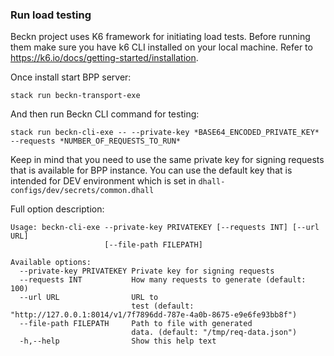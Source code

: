 ### Run load testing

Beckn project uses K6 framework for initiating load tests. Before running them make sure you have k6 CLI installed on your local machine. Refer to https://k6.io/docs/getting-started/installation.

Once install start BPP server:

```
stack run beckn-transport-exe
```

And then run Beckn CLI command for testing:

```
stack run beckn-cli-exe -- --private-key *BASE64_ENCODED_PRIVATE_KEY* --requests *NUMBER_OF_REQUESTS_TO_RUN*
```

Keep in mind that you need to use the same private key for signing requests that is available for BPP instance. You can use the default key that is intended for DEV environment which is set in `dhall-configs/dev/secrets/common.dhall`

Full option description:

```
Usage: beckn-cli-exe --private-key PRIVATEKEY [--requests INT] [--url URL] 
                     [--file-path FILEPATH]

Available options:
  --private-key PRIVATEKEY Private key for signing requests
  --requests INT           How many requests to generate (default: 100)
  --url URL                URL to
                           test (default: "http://127.0.0.1:8014/v1/7f7896dd-787e-4a0b-8675-e9e6fe93bb8f")
  --file-path FILEPATH     Path to file with generated
                           data. (default: "/tmp/req-data.json")
  -h,--help                Show this help text
```
